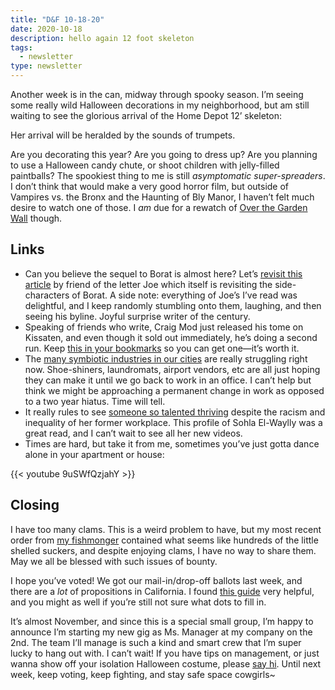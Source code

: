 ```yaml
---
title: "D&F 10-18-20"
date: 2020-10-18
description: hello again 12 foot skeleton
tags:
  - newsletter
type: newsletter
---
```


Another week is in the can, midway through spooky season. I’m seeing some really wild Halloween decorations in my neighborhood, but am still waiting to see the glorious arrival of the Home Depot 12’ skeleton:

Her arrival will be heralded by the sounds of trumpets.

Are you decorating this year? Are you going to dress up? Are you planning to use a Halloween candy chute, or shoot children with jelly-filled paintballs? The spookiest thing to me is still _asymptomatic super-spreaders_. I don’t think that would make a very good horror film, but outside of Vampires vs. the Bronx and the Haunting of Bly Manor, I haven’t felt much desire to watch one of those. I _am_ due for a rewatch of [Over the Garden Wall](https://www.hulu.com/series/over-the-garden-wall-7955110c-56cb-45b1-9eae-68550344128b) though.

## Links

- Can you believe the sequel to Borat is almost here? Let’s [revisit this article](https://theoutline.com/post/5407/borat-where-are-they-now) by friend of the letter Joe which itself is revisiting the side-characters of Borat. A side note: everything of Joe’s I’ve read was delightful, and I keep randomly stumbling onto them, laughing, and then seeing his byline. Joyful surprise writer of the century. 
- Speaking of friends who write, Craig Mod just released his tome on Kissaten, and even though it sold out immediately, he’s doing a second run. Keep [this in your bookmarks](https://shop.specialprojects.jp) so you can get one—it’s worth it.
- The [many symbiotic industries in our cities](https://marker.medium.com/remote-work-is-killing-the-hidden-trillion-dollar-office-economy-5800af06b007) are really struggling right now. Shoe-shiners, laundromats, airport vendors, etc are all just hoping they can make it until we go back to work in an office. I can’t help but think we might be approaching a permanent change in work as opposed to a two year hiatus. Time will tell.
- It really rules to see [someone so talented thriving](https://www.vulture.com/article/sohla-el-waylly-profile.html) despite the racism and inequality of her former workplace. This profile of Sohla El-Waylly was a great read, and I can’t wait to see all her new videos.
- Times are hard, but take it from me, sometimes you’ve just gotta dance alone in your apartment or house:

{{< youtube 9uSWfQzjahY >}}

## Closing

I have too many clams. This is a weird problem to have, but my most recent order from [my fishmonger](https://www.seaforager.com) contained what seems like hundreds of the little shelled suckers, and despite enjoying clams, I have no way to share them. May we all be blessed with such issues of bounty.

I hope you’ve voted! We got our mail-in/drop-off ballots last week, and there are a _lot_ of propositions in California. I found [this guide](https://progressivevotersguide.com) very helpful, and you might as well if you’re still not sure what dots to fill in. 

It’s almost November, and since this is a special small group, I’m happy to announce I’m starting my new gig as Ms. Manager at my company on the 2nd. The team I’ll manage is such a kind and smart crew that I’m super lucky to hang out with. I can’t wait! If you have tips on management, or just wanna show off your isolation Halloween costume, please [say hi](mailto:hello@brookshelley.com). Until next week, keep voting, keep fighting, and stay safe space cowgirls~